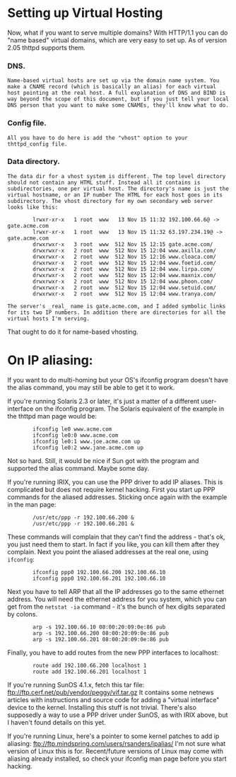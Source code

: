 # Setting up Virtual Hosting

 Now, what if you want to serve multiple domains? With HTTP/1.1 you can do "name based" virtual domains, which are very easy to set up. As of version 2.05 thttpd supports them.

### DNS.
    Name-based virtual hosts are set up via the domain name system. You make a CNAME record (which is basically an alias) for each virtual host pointing at the real host. A full explanation of DNS and BIND is way beyond the scope of this document, but if you just tell your local DNS person that you want to make some CNAMEs, they'll know what to do.
### Config file.
    All you have to do here is add the "vhost" option to your thttpd_config file.
### Data directory.
    The data dir for a vhost system is different. The top level directory should not contain any HTML stuff. Instead all it contains is subdirectories, one per virtual host. The directory's name is just the virtual hostname, or an IP number The HTML for each host goes in its subdirectory. The vhost directory for my own secondary web server looks like this:

```
        lrwxr-xr-x   1 root  www   13 Nov 15 11:32 192.100.66.6@ -> gate.acme.com
        lrwxr-xr-x   1 root  www   13 Nov 15 11:32 63.197.234.19@ -> gate.acme.com
        drwxrwxr-x   3 root  www  512 Nov 15 12:15 gate.acme.com/
        drwxrwxr-x   2 root  www  512 Nov 15 12:04 www.axilla.com/
        drwxrwxr-x   2 root  www  512 Nov 15 12:16 www.cloaca.com/
        drwxrwxr-x   2 root  www  512 Nov 15 12:04 www.foetid.com/
        drwxrwxr-x   2 root  www  512 Nov 15 12:04 www.lirpa.com/
        drwxrwxr-x   2 root  www  512 Nov 15 12:04 www.maxnix.com/
        drwxrwxr-x   2 root  www  512 Nov 15 12:04 www.phoon.com/
        drwxrwxr-x   2 root  www  512 Nov 15 12:04 www.setuid.com/
        drwxrwxr-x   2 root  www  512 Nov 15 12:04 www.tranya.com/
```

    The server's _real_ name is gate.acme.com, and I added symbolic links for its two IP numbers. In addition there are directories for all the virtual hosts I'm serving.

That ought to do it for name-based vhosting. 


# On IP aliasing:

If you want to do multi-homing but your OS's ifconfig program doesn't have the alias command, you may still be able to get it to work.

If you're running Solaris 2.3 or later, it's just a matter of a different user-interface on the ifconfig program. The Solaris equivalent of the example in the thttpd man page would be:

```
        ifconfig le0 www.acme.com
        ifconfig le0:0 www.acme.com
        ifconfig le0:1 www.joe.acme.com up
        ifconfig le0:2 www.jane.acme.com up
```

Not so hard. Still, it would be nice if Sun got with the program and supported the alias command. Maybe some day.

If you're running IRIX, you can use the PPP driver to add IP aliases. This is complicated but does not require kernel hacking. First you start up PPP commands for the aliased addresses. Sticking once again with the example in the man page:

```
        /usr/etc/ppp -r 192.100.66.200 &
        /usr/etc/ppp -r 192.100.66.201 &
```

These commands will complain that they can't find the address - that's ok, you just need them to start. In fact if you like, you can kill them after they complain. Next you point the aliased addresses at the real one, using `ifconfig`:

```
        ifconfig ppp0 192.100.66.200 192.100.66.10
        ifconfig ppp0 192.100.66.201 192.100.66.10
```

Next you have to tell ARP that all the IP addresses go to the same ethernet address. You will need the ethernet address for you system, which you can get from the `netstat -ia` command - it's the bunch of hex digits separated by colons.

```
        arp -s 192.100.66.10 08:00:20:09:0e:86 pub
        arp -s 192.100.66.200 08:00:20:09:0e:86 pub
        arp -s 192.100.66.201 08:00:20:09:0e:86 pub
```

Finally, you have to add routes from the new PPP interfaces to localhost:

```
        route add 192.100.66.200 localhost 1
        route add 192.100.66.201 localhost 1
```

If you're running SunOS 4.1.x, fetch this tar file: ftp://ftp.cerf.net/pub/vendor/peggy/vif.tar.gz It contains some netnews articles with instructions and source code for adding a "virtual interface" device to the kernel. Installing this stuff is not trivial. There's also supposedly a way to use a PPP driver under SunOS, as with IRIX above, but I haven't found details on this yet.

If you're running Linux, here's a pointer to some kernel patches to add ip aliasing: ftp://ftp.mindspring.com/users/rsanders/ipalias/ I'm not sure what version of Linux this is for. Recent/future versions of Linux may come with aliasing already installed, so check your ifconfig man page before you start hacking. 